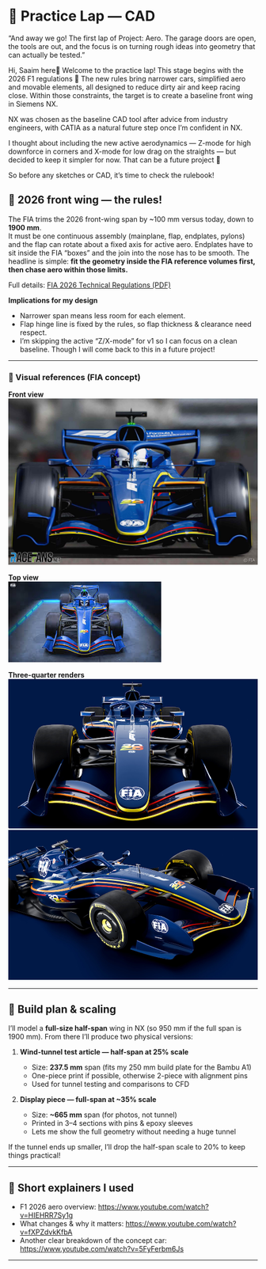 # 🏁 Practice Lap — CAD  

“And away we go! The first lap of Project: Aero. The garage doors are open, the tools are out, and the focus is on turning rough ideas into geometry that can actually be tested.”  

Hi, Saaim here👋 Welcome to the practice lap! This stage begins with the 2026 F1 regulations 📜 The new rules bring narrower cars, simplified aero and movable elements, all designed to reduce dirty air and keep racing close. Within those constraints, the target is to create a baseline front wing in Siemens NX.  

NX was chosen as the baseline CAD tool after advice from industry engineers, with CATIA as a natural future step once I’m confident in NX.

I thought about including the new active aerodynamics — Z-mode for high downforce in corners and X-mode for low drag on the straights — but decided to keep it simpler for now. That can be a future project 👀  

So before any sketches or CAD, it’s time to check the rulebook!

## 📏 2026 front wing — the rules!

The FIA trims the 2026 front-wing span by ~100 mm versus today, down to **1900 mm**.  
It must be one continuous assembly (mainplane, flap, endplates, pylons) and the flap can rotate about a fixed axis for active aero. Endplates have to sit inside the FIA “boxes” and the join into the nose has to be smooth. The headline is simple: **fit the geometry inside the FIA reference volumes first, then chase aero within those limits.**

Full details: [FIA 2026 Technical Regulations (PDF)](./fia_2026_formula_1_technical_regulations_issue_8_-_2024-06-24.pdf)

**Implications for my design**
- Narrower span means less room for each element.
- Flap hinge line is fixed by the rules, so flap thickness & clearance need respect.
- I’m skipping the active “Z/X-mode” for v1 so I can focus on a clean baseline.
  Though I will come back to this in a future project!

---

### 🔎 Visual references (FIA concept)

**Front view**  
![Front view](./front2.jpg)

**Top view**  
![Top view](./top.jpg)

**Three-quarter renders**  
![3/4 render](./front.jpg)  
![Side view](./side.jpg)

---

## 🧭 Build plan & scaling

I’ll model a **full-size half-span** wing in NX (so 950 mm if the full span is 1900 mm). From there I’ll produce two physical versions:

1) **Wind-tunnel test article — half-span at 25% scale**  
   - Size: **237.5 mm** span (fits my 250 mm build plate for the Bambu A1)  
   - One-piece print if possible, otherwise 2-piece with alignment pins  
   - Used for tunnel testing and comparisons to CFD

2) **Display piece — full-span at ~35% scale**  
   - Size: **~665 mm** span (for photos, not tunnel)  
   - Printed in 3–4 sections with pins & epoxy sleeves  
   - Lets me show the full geometry without needing a huge tunnel

If the tunnel ends up smaller, I’ll drop the half-span scale to 20% to keep things practical!

---

## 🎥 Short explainers I used

- F1 2026 aero overview: https://www.youtube.com/watch?v=HIEHRR7Sy1g  
- What changes & why it matters: https://www.youtube.com/watch?v=fXPZdvkKfbA  
- Another clear breakdown of the concept car: https://www.youtube.com/watch?v=5FyFerbm6Js

---





